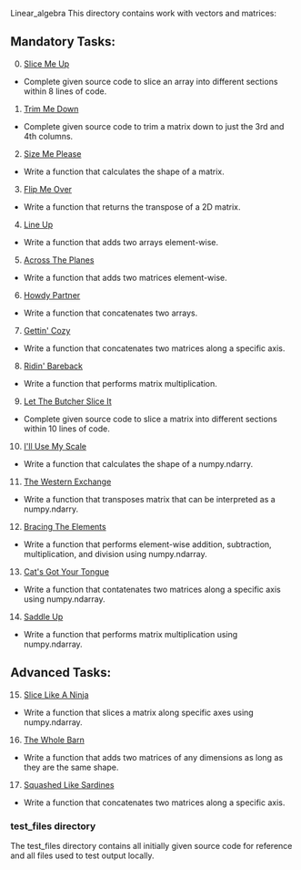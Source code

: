 Linear_algebra
This directory contains work with vectors and matrices:

## Mandatory Tasks:
0. [Slice Me Up](/math/0x00-linear_algebra/0-slice_me_up.py)
* Complete given source code to slice an array into different sections within 8 lines of code.
1. [Trim Me Down](/math/0x00-linear_algebra/1-trim_me_down.py)
* Complete given source code to trim a matrix down to just the 3rd and 4th columns.
2. [Size Me Please](/math/0x00-linear_algebra/2-size_me_please.py)
* Write a function that calculates the shape of a matrix.
3. [Flip Me Over](/math/0x00-linear_algebra/3-flip_me_over.py)
* Write a function that returns the transpose of a 2D matrix.
4. [Line Up](/math/0x00-linear_algebra/4-line_up.py)
* Write a function that adds two arrays element-wise.
5. [Across The Planes](/math/0x00-linear_algebra/5-across_the_planes.py)
* Write a function that adds two matrices element-wise.
6. [Howdy Partner](/math/0x00-linear_algebra/6-howdy_partner.py)
* Write a function that concatenates two arrays.
7. [Gettin' Cozy](/math/0x00-linear_algebra/7-gettin_cozy.py)
* Write a function that concatenates two matrices along a specific axis.
8. [Ridin' Bareback](/math/0x00-linear_algebra/8-ridin_bareback.py)
* Write a function that performs matrix multiplication.
9. [Let The Butcher Slice It](/math/0x00-linear_algebra/9-let_the_butcher_slice_it.py)
* Complete given source code to slice a matrix into different sections within 10 lines of code.
10. [I'll Use My Scale](/math/0x00-linear_algebra/10-ill_use_my_scale.py)
* Write a function that calculates the shape of a numpy.ndarry.
11. [The Western Exchange](/math/0x00-linear_algebra/11-the_western_exchange.py)
* Write a function that transposes matrix that can be interpreted as a numpy.ndarry.
12. [Bracing The Elements](/math/0x00-linear_algebra/12-bracin_the_elements.py)
* Write a function that performs element-wise addition, subtraction, multiplication, and division using numpy.ndarray.
13. [Cat's Got Your Tongue](/math/0x00-linear_algebra/13-cats_got_your_tongue.py)
* Write a function that contatenates two matrices along a specific axis using numpy.ndarray.
14. [Saddle Up](/math/0x00-linear_algebra/14-saddle_up.py)
* Write a function that performs matrix multiplication using numpy.ndarray.

## Advanced Tasks:
15. [Slice Like A Ninja](/math/0x00-linear_algebra/100-slice_like_a_ninja.py)
* Write a function that slices a matrix along specific axes using numpy.ndarray.
16. [The Whole Barn](/math/0x00-linear_algebra/101-the_whole_barn.py)
* Write a function that adds two matrices of any dimensions as long as they are the same shape.
17. [Squashed Like Sardines](/math/0x00-linear_algebra/102-squashed_like_sardines.py)
* Write a function that concatenates two matrices along a specific axis.


### test_files directory
The test_files directory contains all initially given source code for reference and all files used to test output locally.
